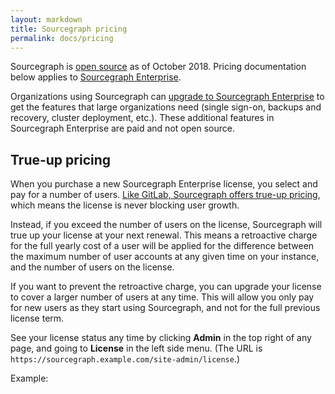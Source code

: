 ```yaml
---
layout: markdown
title: Sourcegraph pricing
permalink: docs/pricing
---
```


<div class="alert alert-info">

Sourcegraph is <a href="https://github.com/sourcegraph/sourcegraph">open source</a> as of October 2018. Pricing documentation below applies to <a href ="https://about.sourcegraph.com/pricing">Sourcegraph Enterprise</a>.

</div>

Organizations using Sourcegraph can <a href ="https://about.sourcegraph.com/pricing">upgrade to Sourcegraph Enterprise</a> to get the features that large organizations need (single sign-on, backups and recovery, cluster deployment, etc.). These additional features in Sourcegraph Enterprise are paid and not open source.

## True-up pricing

When you purchase a new Sourcegraph Enterprise license, you select and pay for a number of users. <a href=”https://about.gitlab.com/handbook/product/pricing/#true-up-pricing”>Like GitLab, Sourcegraph offers true-up pricing</a>, which means the license is never blocking user growth.

Instead, if you exceed the number of users on the license, Sourcegraph will true up your license at your next renewal. This means a retroactive charge for the full yearly cost of a user will be applied for the difference between the maximum number of user accounts at any given time on your instance, and the number of users on the license.

If you want to prevent the retroactive charge, you can upgrade your license to cover a larger number of users at any time. This will allow you only pay for new users as they start using Sourcegraph, and not for the full previous license term.

See your license status any time by clicking **Admin** in the top right of any page, and going to **License** in the left side menu. (The URL is `https://sourcegraph.example.com/site-admin/license`.)

Example:
